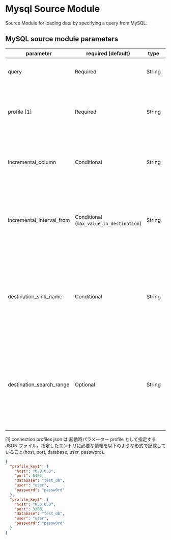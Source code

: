 # Mysql Source Module

Source Module for loading data by specifying a query from MySQL.

## MySQL source module parameters

| parameter                 | required (default)                       | type   | description                                                                                                                                                                                                                                                                                                                                                              |
| ------------------------- | ---------------------------------------- | ------ | ------------------------------------------------------------------------------------------------------------------------------------------------------------------------------------------------------------------------------------------------------------------------------------------------------------------------------------------------------------------------ |
| query                     | Required                                 | String | Specify the SQL to read data from BigQuery. You can also specify the path (gs://...) where you put the SQL file.                                                                                                                                                                                                                                                         |
| profile [1]               | Required                                 | String | Specify a key to specify the connection profile you use in the connection profiles json file. it is also possible to directly configure connection profile attributes in the config file by specifing the following attributes: `host`, `port`, `database`, `user`, `password`.                                                                                          |
| incremental_column        | Conditional                              | String | Source モジュール共通パラメーターの `incremental` == `true`のとき指定必須。 incremental データを取得する基準となるカラム名を指定する。※ 時間単位の列にする。整数範囲などは未対応                                                                                                                                                                                         |
| incremental_interval_from | Conditional (`max_value_in_destination`) | String | Source モジュール共通パラメーターの `incremental` == ` true`のとき指定必須。 incremental の interval を指定する。 `max_value_in_destination`(default) または `X[unit]` 形式で指定（X は整数、unit は[`min`, `hour`, `day`]のいずれか)。 example: 15min, 1hour, ... etc.                                                                                                  |
| destination_sink_name     | Conditional                              | String | Source モジュール共通パラメーターの `incremental` == ` true` かつ `incremental_interval_from` == `max_value_in_destination` のとき指定必須。前回連携時の sink のエントリの name を指定する。ここに指定されたテーブルの`max(incremental_column)`の以降の値を incremental データとして取得する。 ※ `sinks`に存在しない name は指定できない。                               |
| destination_search_range  | Optional                                 | String | Source モジュール共通パラメーターの `incremental` == ` true` かつ `incremental_interval_from` == `max_value_in_destination` のときオプション指定可。前回連携時の sink テーブルの`max(incremental_column)`の値を取得する範囲を制限して、スキャン量を抑える。`-X[unit]` 形式で指定（X は整数、unit は[`min`, `hour`, `day`]のいずれか)。 example: -15min, -1hour, ... etc. |

[1] connection profiles json は 起動時パラメーター profile として指定する JSON ファイル。指定したエントリに必要な情報を以下のような形式で記載していること(host, port, database, user, password)。

```json:connections.json
{
  "profile_key1": {
    "host": "0.0.0.0",
    "port": 5432,
    "database": "test_db",
    "user": "user",
    "password": "passw0rd"
  },
  "profile_key2": {
    "host": "0.0.0.0",
    "port": 3306,
    "database": "test_db",
    "user": "user",
    "password": "passw0rd"
  }
}
```
